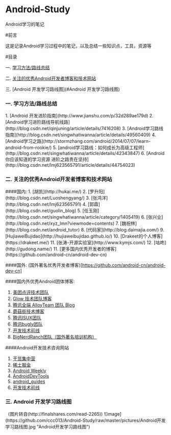 # Android-Study
Android学习的笔记

#前言

这是记录Android学习过程中的笔记，以及总结一些知识点，工具，资源等

#目录

一. [学习方法/路线总结](#方法和路线)

二. [关注的优秀Android开发者博客和技术网站](#博客)

三. [Android 开发学习路线图](#Android 开发学习路线图)


<h3 id="方法和路线">一. 学习方法/路线总结</h3>
1. [Android 开发进阶指南](http://www.jianshu.com/p/32d289ae179d)
2. [Android学习进阶路线导航线路](http://blog.csdn.net/qinjuning/article/details/7416208)
3. [Android学习路线指南](http://blog.csdn.net/singwhatiwanna/article/details/49560409)
4. [Android学习之路](http://stormzhang.com/android/2014/07/07/learn-android-from-rookie/)
5. [android学习路线：如何成长为高级工程师](http://blog.csdn.net/singwhatiwanna/article/details/42343847)
6. [Android 你应该知道的学习资源 进阶之路贵在坚持](http://blog.csdn.net/lmj623565791/article/details/44754023)


<h3 id="博客">二. 关注的优秀Android开发者博客和技术网站</h3>
####国内:
1. [胡凯](http://hukai.me/)
2. [罗升阳](http://blog.csdn.net/Luoshengyang/)
3. [张鸿洋](http://blog.csdn.net/lmj623565791)
4. [郭霖](http://blog.csdn.net/guolin_blog)
5. [任玉刚](http://blog.csdn.net/singwhatiwanna/article/category/1405419)
6. [张兴业](http://blog.csdn.net/xyz_lmn?viewmode=contents)
7. [魏祝林](http://blog.csdn.net/android_tutor)
8. [代码家](http://blog.daimajia.com/)
9. [HujiaweiBujidao](http://hujiaweibujidao.github.io/)
10. [Drakeet的个人博客](https://drakeet.me/)
11. [张涛-开源实验室](http://www.kymjs.com/)
12. [咕咚](http://gudong.name/)
11. [更多国内优秀开发者的博客](https://github.com/android-cn/android-dev-cn)

####国外:
(国外著名优秀开发者博客)[https://github.com/android-cn/android-dev-cn]

####国内外优秀Android团体博客:
1. [美团点评技术团队](http://tech.meituan.com/)
2. [Glow 技术团队博客](http://tech.glowing.com/cn/)
3. [腾讯全端 AlloyTeam 团队 Blog](http://www.alloyteam.com/)
4. [蘑菇街技术博客](http://mogu.io/)
5. [腾讯ISUX团队](http://isux.tencent.com/)
6. [腾讯bugly团队](http://bugly.qq.com/blog/)
7. [开发技术前线](http://www.devtf.cn/)
8. [BigNerdRanch团队（国外著名培训机构）](https://www.bignerdranch.com/blog/)


####Android开发技术咨询网站
1. [干货集中营](http://gank.io/)
2. [稀土掘金](http://gold.xitu.io/#/)
3. [Android Weekly](http://androidweekly.net/)
4. [AndroidDevTools](http://www.androiddevtools.cn/)
5. [android_guides](https://github.com/codepath/android_guides/wiki)
6. [开发技术前线](http://www.devtf.cn/)

<h3 id='Android 开发学习路线图'>三. Android 开发学习路线图</h3>
（图片转自(http://finalshares.com/read-2265))
![image](https://github.com/ccc013/Android-Study/raw/master/pictures/Android开发学习路线图.jpg "Android开发学习路线图")

